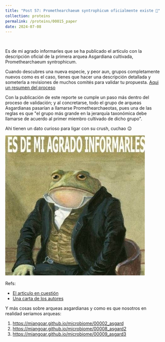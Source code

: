 ```yaml
---
title: "Post 57: Promethearchaeum syntrophicum oficialmente existe 🦠"
collection: proteins
permalink: /proteins/00015_paper
date: 2024-07-08
---
```


&nbsp;


Es de mi agrado informarles que se ha publicado el articulo con la descripción oficial de la primera arquea Asgardiana cultivada, Promethearchaeum syntrophicum.

Cuando descubres una nueva especie, y peor aun, grupos completamente nuevos como es el caso, tienes que hacer una descripción detallada y someterla a revisiones de muchos comités para validar tu propuesta. [Aqui un resumen del proceso](https://www.youtube.com/watch?v=TyLF03w8lRE&t=3293s)


Con la publicación de este reporte se cumple un paso más dentro del proceso de validación; y al concretarse, todo el grupo de arqueas Asgardianas pasarían a llamarse Promethearchaeotas, pues una de las reglas es que "el grupo más grande en la jerarquía taxonómica debe llamarse de acuerdo al primer miembro cultivado de dicho grupo". 

Ahi tienen un dato curioso para ligar con su crush, cuchao 😉

![img](/images/microbiome/00015_prome.jpg)

Refs:
* [El articulo en cuestión](https://www.microbiologyresearch.org/content/journal/ijsem/10.1099/ijsem.0.006435)
* [Una carta de los autores](https://microbiologysociety.org/blog/appreciation-towards-culture-collections.html)

Y más cosas sobre arqueas asgardianas y como es que nosotros en realidad seriamos arqueas:
1) <https://miangoar.github.io/microbiome/00002_asgard>
2) <https://miangoar.github.io/microbiome/00008_asgard2>
3) <https://miangoar.github.io/microbiome/00009_asgard3>
